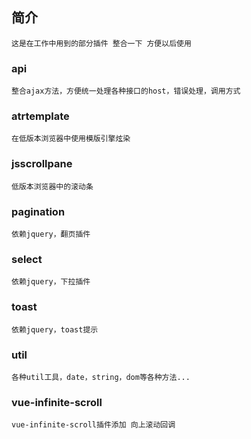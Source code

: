 ## 简介

    这是在工作中用到的部分插件 整合一下 方便以后使用

### api

    整合ajax方法，方便统一处理各种接口的host，错误处理，调用方式

### atrtemplate

    在低版本浏览器中使用模版引擎炫染

### jsscrollpane

    低版本浏览器中的滚动条

### pagination

    依赖jquery，翻页插件

### select

    依赖jquery，下拉插件

### toast

    依赖jquery，toast提示

### util

    各种util工具，date，string，dom等各种方法...

### vue-infinite-scroll

    vue-infinite-scroll插件添加 向上滚动回调